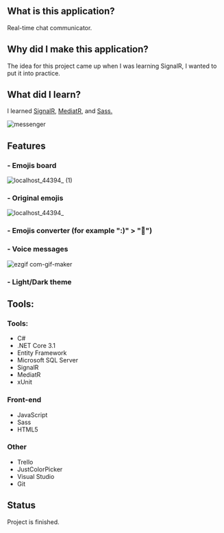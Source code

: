 ## What is this application?
Real-time chat communicator. 


## Why did I make this application?
The idea for this project came up when I was learning SignalR, I wanted to put it into practice. 

## What did I learn?
I learned <a href="https://dotnet.microsoft.com/apps/aspnet/signalr">SignalR</a>, <a href="https://medium.com/@ducmeit/net-core-using-cqrs-pattern-with-mediatr-part-1-55557e90931b">MediatR</a>, and <a href="https://sass-lang.com/">Sass.</a>

![messenger](https://user-images.githubusercontent.com/52860350/123298884-3f6def00-d519-11eb-9d9c-31052af42a6e.jpg)

## Features

### - Emojis board <br>
![localhost_44394_ (1)](https://user-images.githubusercontent.com/52860350/98682836-a8c33800-2364-11eb-8c92-fae8f0307f4a.png)


### - Original emojis <br>
![localhost_44394_](https://user-images.githubusercontent.com/52860350/98682277-086d1380-2364-11eb-8471-fe4c034ded13.png)

### - Emojis converter (for example ":)" > "🙂")

### - Voice messages <br>
![ezgif com-gif-maker](https://user-images.githubusercontent.com/52860350/98684180-289dd200-2366-11eb-8d87-6d236a1a4ce8.gif)

### - Light/Dark theme
 
## Tools: 

### Tools:
 * C#
 * .NET Core 3.1
 * Entity Framework
 * Microsoft SQL Server
 * SignalR
 * MediatR
 * xUnit

### Front-end
 * JavaScript
 * Sass
 * HTML5

### Other
 * Trello
 * JustColorPicker
 * Visual Studio
 * Git
 
## Status
Project is finished.
 
 


